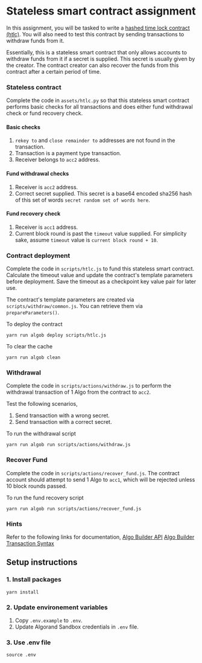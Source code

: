 # Stateless smart contract assignment

In this assignment, you will be tasked to write a [hashed time lock contract (htlc)](https://en.bitcoin.it/wiki/Hash_Time_Locked_Contracts). You will also need to test this contract by sending transactions to withdraw funds from it.

Essentially, this is a stateless smart contract that only allows accounts to withdraw funds from it if a secret is supplied. This secret is usually given by the creator. The contract creator can also recover the funds from this contract after a certain period of time.

### Stateless contract
Complete the code in `assets/htlc.py` so that this stateless smart contract performs basic checks for all transactions and does either fund withdrawal check or fund recovery check.

#### Basic checks
1. `rekey to` and `close remainder to` addresses are not found in the transaction.
2. Transaction is a payment type transaction.
3. Receiver belongs to `acc2` address.

#### Fund withdrawal checks
1. Receiver is `acc2` address.
2. Correct secret supplied. This secret is a base64 encoded sha256 hash of this set of words `secret random set of words here`.

#### Fund recovery check
1. Receiver is `acc1` address.
2. Current block round is past the `timeout` value supplied. For simplicity sake, assume `timeout` value is `current block round + 10`.

### Contract deployment
Complete the code in `scripts/htlc.js` to fund this stateless smart contract. Calculate the timeout value and update the contract's template parameters before deployment. Save the timeout as a checkpoint key value pair for later use.

The contract's template parameters are created via `scripts/withdraw/common.js`. You can retrieve them via `prepareParameters()`.

To deploy the contract
```
yarn run algob deploy scripts/htlc.js
```

To clear the cache
```
yarn run algob clean
```

### Withdrawal
Complete the code in `scripts/actions/withdraw.js` to perform the withdrawal transaction of 1 Algo from the contract to `acc2`.

Test the following scenarios,
1. Send transaction with a wrong secret.
2. Send transaction with a correct secret.

To run the withdrawal script
```
yarn run algob run scripts/actions/withdraw.js
```

### Recover Fund
Complete the code in `scripts/actions/recover_fund.js`. The contract account should attempt to send 1 Algo to `acc1`, which will be rejected unless 10 block rounds passed.

To run the fund recovery script
```
yarn run algob run scripts/actions/recover_fund.js
```

### Hints
Refer to the following links for documentation,
[Algo Builder API](https://algobuilder.dev/api/algob/index.html)
[Algo Builder Transaction Syntax](https://github.com/scale-it/algo-builder/blob/master/docs/guide/execute-transaction.md)

## Setup instructions

### 1. Install packages
```
yarn install
```

### 2. Update environement variables
1. Copy `.env.example` to `.env`.
2. Update Algorand Sandbox credentials in `.env` file.

### 3. Use .env file
```
source .env
```
